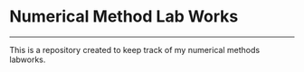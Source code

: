 # Numerical Method Lab Works

---

This is a repository created to keep track of my numerical methods labworks.
